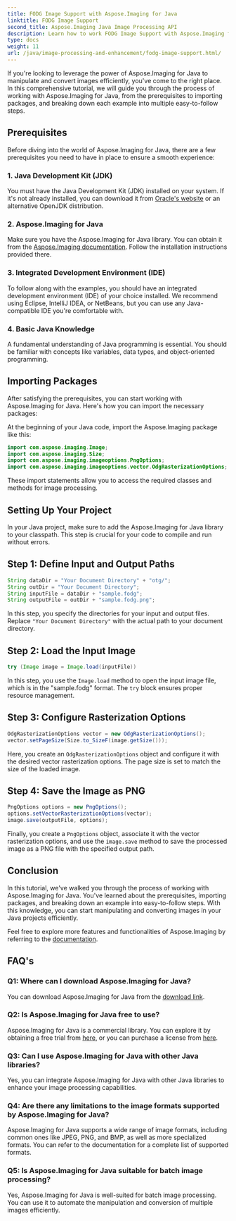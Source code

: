 ```yaml
---
title: FODG Image Support with Aspose.Imaging for Java
linktitle: FODG Image Support
second_title: Aspose.Imaging Java Image Processing API
description: Learn how to work FODG Image Support with Aspose.Imaging for Java. A powerful library for image manipulation and conversion.
type: docs
weight: 11
url: /java/image-processing-and-enhancement/fodg-image-support.html/
---
```

If you're looking to leverage the power of Aspose.Imaging for Java to manipulate and convert images efficiently, you've come to the right place. In this comprehensive tutorial, we will guide you through the process of working with Aspose.Imaging for Java, from the prerequisites to importing packages, and breaking down each example into multiple easy-to-follow steps.

## Prerequisites

Before diving into the world of Aspose.Imaging for Java, there are a few prerequisites you need to have in place to ensure a smooth experience:

### 1. Java Development Kit (JDK)

You must have the Java Development Kit (JDK) installed on your system. If it's not already installed, you can download it from [Oracle's website](https://www.oracle.com/java/technologies/javase-downloads.html) or an alternative OpenJDK distribution.

### 2. Aspose.Imaging for Java

Make sure you have the Aspose.Imaging for Java library. You can obtain it from the [Aspose.Imaging documentation](https://reference.aspose.com/imaging/java/). Follow the installation instructions provided there.

### 3. Integrated Development Environment (IDE)

To follow along with the examples, you should have an integrated development environment (IDE) of your choice installed. We recommend using Eclipse, IntelliJ IDEA, or NetBeans, but you can use any Java-compatible IDE you're comfortable with.

### 4. Basic Java Knowledge

A fundamental understanding of Java programming is essential. You should be familiar with concepts like variables, data types, and object-oriented programming.

## Importing Packages

After satisfying the prerequisites, you can start working with Aspose.Imaging for Java. Here's how you can import the necessary packages:

At the beginning of your Java code, import the Aspose.Imaging package like this:

```java
import com.aspose.imaging.Image;
import com.aspose.imaging.Size;
import com.aspose.imaging.imageoptions.PngOptions;
import com.aspose.imaging.imageoptions.vector.OdgRasterizationOptions;
```

These import statements allow you to access the required classes and methods for image processing.

## Setting Up Your Project

In your Java project, make sure to add the Aspose.Imaging for Java library to your classpath. This step is crucial for your code to compile and run without errors.

## Step 1: Define Input and Output Paths

```java
String dataDir = "Your Document Directory" + "otg/";
String outDir = "Your Document Directory";
String inputFile = dataDir + "sample.fodg";
String outputFile = outDir + "sample.fodg.png";
```

In this step, you specify the directories for your input and output files. Replace `"Your Document Directory"` with the actual path to your document directory.

## Step 2: Load the Input Image

```java
try (Image image = Image.load(inputFile))
```

In this step, you use the `Image.load` method to open the input image file, which is in the "sample.fodg" format. The `try` block ensures proper resource management.

## Step 3: Configure Rasterization Options

```java
OdgRasterizationOptions vector = new OdgRasterizationOptions();
vector.setPageSize(Size.to_SizeF(image.getSize()));
```

Here, you create an `OdgRasterizationOptions` object and configure it with the desired vector rasterization options. The page size is set to match the size of the loaded image.

## Step 4: Save the Image as PNG

```java
PngOptions options = new PngOptions();
options.setVectorRasterizationOptions(vector);
image.save(outputFile, options);
```

Finally, you create a `PngOptions` object, associate it with the vector rasterization options, and use the `image.save` method to save the processed image as a PNG file with the specified output path.

## Conclusion

In this tutorial, we've walked you through the process of working with Aspose.Imaging for Java. You've learned about the prerequisites, importing packages, and breaking down an example into easy-to-follow steps. With this knowledge, you can start manipulating and converting images in your Java projects efficiently.

Feel free to explore more features and functionalities of Aspose.Imaging by referring to the [documentation](https://reference.aspose.com/imaging/java/).

## FAQ's

### Q1: Where can I download Aspose.Imaging for Java?

You can download Aspose.Imaging for Java from the [download link](https://releases.aspose.com/imaging/java/).

### Q2: Is Aspose.Imaging for Java free to use?

Aspose.Imaging for Java is a commercial library. You can explore it by obtaining a free trial from [here](https://releases.aspose.com/), or you can purchase a license from [here](https://purchase.aspose.com/buy).

### Q3: Can I use Aspose.Imaging for Java with other Java libraries?

Yes, you can integrate Aspose.Imaging for Java with other Java libraries to enhance your image processing capabilities.

### Q4: Are there any limitations to the image formats supported by Aspose.Imaging for Java?

Aspose.Imaging for Java supports a wide range of image formats, including common ones like JPEG, PNG, and BMP, as well as more specialized formats. You can refer to the documentation for a complete list of supported formats.

### Q5: Is Aspose.Imaging for Java suitable for batch image processing?

Yes, Aspose.Imaging for Java is well-suited for batch image processing. You can use it to automate the manipulation and conversion of multiple images efficiently.

